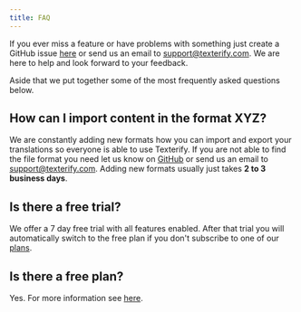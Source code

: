 ```yaml
---
title: FAQ
---
```


If you ever miss a feature or have problems with something just create a GitHub issue [here](https://github.com/texterify/texterify/issues) or send us an email to <support@texterify.com>. We are here to help and look forward to your feedback.

Aside that we put together some of the most frequently asked questions below.

## How can I import content in the format XYZ?

We are constantly adding new formats how you can import and export your translations so everyone is able to use Texterify. If you are not able to find the file format you need let us know on [GitHub](https://github.com/texterify/texterify/issues) or send us an email to <support@texterify.com>. Adding new formats usually just takes **2 to 3 business days**.

## Is there a free trial?

We offer a 7 day free trial with all features enabled. After that trial you will automatically switch to the free plan if you don't subscribe to one of our [plans](https://texterify.com/pricing).

## Is there a free plan?

Yes. For more information see [here](https://texterify.com/pricing).
